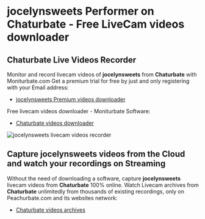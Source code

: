 # jocelynsweets Performer on Chaturbate - Free LiveCam videos downloader

## Chaturbate Live Videos Recorder

Monitor and record livecam videos of **jocelynsweets** from **Chaturbate** with Moniturbate.com
Get a premium trial for free by just and only registering with your Email address:
* [jocelynsweets Premium videos downloader](https://moniturbate.com/request-demo-licence-key.html)

Free livecam videos downloader - Moniturbate Software:
* [Chaturbate videos downloader](https://moniturbate.com/moniturbate-download-software.html)

![jocelynsweets livecam videos recorder](https://peachurnet.com/templates/moniturbate-software.png)


## Capture jocelynsweets videos from the Cloud and watch your recordings on Streaming

Without the need of downloading a software, capture **jocelynsweets** livecam videos from **Chaturbate** 100% online.
Watch Livecam archives from **Chaturbate** unlimitedly from thousands of existing recordings, only on Peachurbate.com and its websites network:
* [Chaturbate videos archives](https://peachurnet.com/)